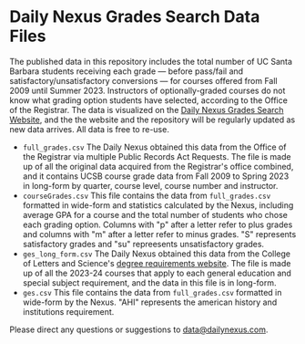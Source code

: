 # Daily Nexus Grades Search Data Files

The published data in this repository includes the total number of UC Santa Barbara students receiving each grade — before pass/fail and satisfactory/unsatisfactory conversions — for courses offered from Fall 2009 until Summer 2023. Instructors of optionally-graded courses do not know what grading option students have selected, according to the Office of the Registrar. The data is visualized on the [Daily Nexus Grades Search Website](https://dailynexus.com/interactives/grades/), and the the website and the repository will be regularly updated as new data arrives. All data is free to re-use.

- ``full_grades.csv`` The Daily Nexus obtained this data from the Office of the Registrar via multiple Public Records Act Requests. The file is made up of all the original data acquired from the Registrar's office combined, and it contains UCSB course grade data from Fall 2009 to Spring 2023 in long-form by quarter, course level, course number and instructor. 
- ``courseGrades.csv`` This file contains the data from ``full_grades.csv`` formatted in wide-form and statistics calculated by the Nexus, including average GPA for a course and the total number of students who chose each grading option. Columns with "p" after a letter refer to plus grades and columns with "m" after a letter refer to minus grades. "S" represents satisfactory grades and "su" repreesents unsatisfactory grades.
- ``ges_long_form.csv`` The Daily Nexus obtained this data from the College of Letters and Science's [degree requirements website](https://duels.ucsb.edu/advising/planning/degree). The file is made up of all the 2023-24 courses that apply to each general education and special subject requirement, and the data in this file is in long-form. 
- ``ges.csv`` This file contains the data from ``full_grades.csv`` formatted in wide-form by the Nexus. "AHI" represents the american history and institutions requirement.

Please direct any questions or suggestions to [data@dailynexus.com](mailto:data@dailynexus.com).
